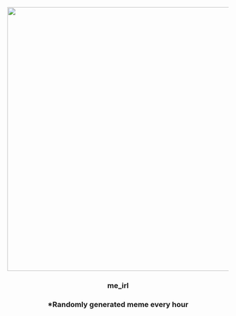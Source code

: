 <p align="center">
        <img src="https://i.redd.it/yhbkpoqsbjq91.gif" width="600" height="600">
        </p>
        <h3 align="center">me_irl</h3>
        <h3 align="center">*Randomly generated meme every hour</h3>
    